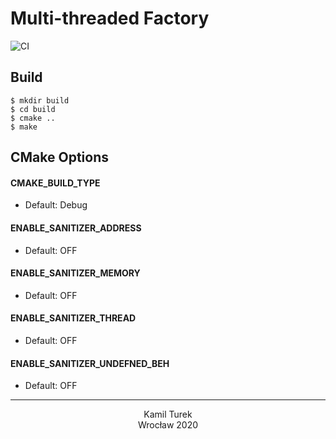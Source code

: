 # Multi-threaded Factory
![CI](https://github.com/kamilturek/factory/workflows/CI/badge.svg)

## Build
```
$ mkdir build
$ cd build
$ cmake ..
$ make
```

## CMake Options

#### CMAKE_BUILD_TYPE
- Default: Debug

#### ENABLE_SANITIZER_ADDRESS
- Default: OFF

#### ENABLE_SANITIZER_MEMORY
- Default: OFF

#### ENABLE_SANITIZER_THREAD
- Default: OFF

#### ENABLE_SANITIZER_UNDEFNED_BEH
- Default: OFF

---
<p align="center">
    Kamil Turek
    <br>
    Wrocław 2020
</p>
